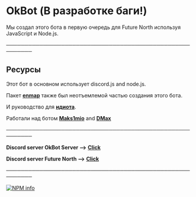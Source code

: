 # OkBot (В разработке баги!)
Мы создал этого бота в первую очередь для Future North используя JavaScript и Node.js.

**─────────────────────────────────────────────────────────**

## Ресурсы

Этот бот в основном использует discord.js and node.js.

Пакет [**enmap**](https://www.npmjs.com/package/enmap) также был неотъемлемой частью создания этого бота.

И руководство для [**идиота**](https://anidiots.guide).

Работали над ботом [**Maks1mio**](https://github.com/Tulto) and [**DMax**](https://github.com/DMax-YT)

**─────────────────────────────────────────────────────────**

 **Discord server OkBot Server  -->** [**Click**](https://discord.gg/UuAxpeM)
 
 **Discord server Future North -->** [**Click**](https://discord.gg/HwnpTWS)
  
**─────────────────────────────────────────────────────────**  
  
  <p>
    <a href="https://nodei.co/npm/discord.js/"><img src="https://nodei.co/npm/discord.js.png?downloads=true&stars=true" alt="NPM info" /></a>
  </p> 
  